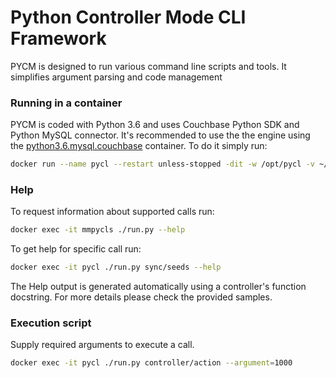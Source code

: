 # Python Controller Mode CLI Framework

PYCM is designed to run various command line scripts and tools. It simplifies argument parsing and code management

### Running in a container

PYCM is coded with Python 3.6 and uses Couchbase Python SDK and Python MySQL connector. It's recommended to use the the engine using the [python3.6.mysql.couchbase](https://hub.docker.com/r/vahankh/python3.6.mysql.couchbase/) container.
To do it simply run:
```bash
docker run --name pycl --restart unless-stopped -dit -w /opt/pycl -v ~/pycl:/opt/pycl -v /var/log/pycl:/var/log/pycl  vahankh/python3.6.mysql.couchbase
```
### Help

To request information about supported calls run:
```bash
docker exec -it mmpycls ./run.py --help
```

To get help for specific call run:
```bash
docker exec -it pycl ./run.py sync/seeds --help
```

The Help output is generated automatically using a controller's function docstring. For more details please check the provided samples.

### Execution script

Supply required arguments to execute a call.
```bash
docker exec -it pycl ./run.py controller/action --argument=1000
```
